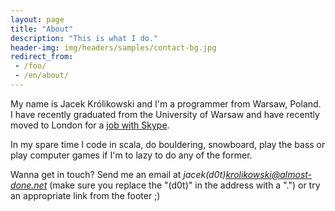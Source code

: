 ```yaml
---
layout: page
title: "About"
description: "This is what I do."
header-img: img/headers/samples/contact-bg.jpg
redirect_from:
 - /foo/
 - /en/about/
---
```


My name is Jacek Królikowski and I'm a programmer from Warsaw, Poland. I have recently graduated from the University
of Warsaw and have recently moved to London for a [job with Skype](http://www.skypeworklife.com/).

In my spare time I code in scala, do bouldering, snowboard, play the bass or play computer games if I'm to lazy to do
any of the former.

Wanna get in touch? Send me an email at *jacek(d0t)krolikowski@almost-done.net* (make sure you replace the "(d0t)"
 in the address with a ".") or try an appropriate link from the footer ;)